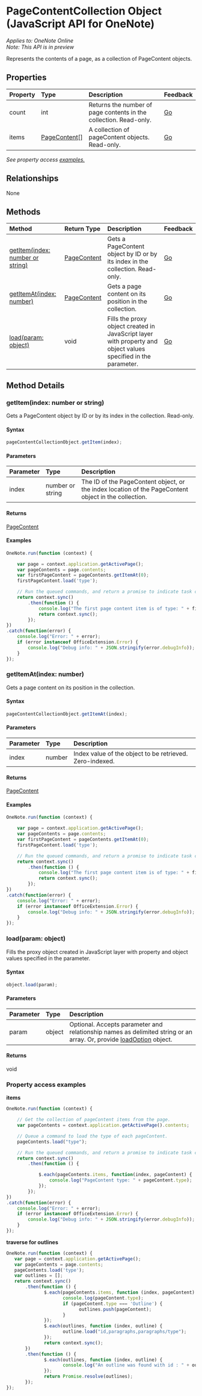 # PageContentCollection Object (JavaScript API for OneNote)

_Applies to: OneNote Online_  
_Note: This API is in preview_  


Represents the contents of a page, as a collection of PageContent objects.

## Properties

| Property	   | Type	|Description|Feedback|
|:---------------|:--------|:----------|:-------|
|count|int|Returns the number of page contents in the collection. Read-only.|[Go](https://github.com/OfficeDev/office-js-docs/issues/new?title=OneNote-pageContentCollection-count)|
|items|[PageContent[]](pagecontent.md)|A collection of pageContent objects. Read-only.|[Go](https://github.com/OfficeDev/office-js-docs/issues/new?title=OneNote-pageContentCollection-items)|

_See property access [examples.](#property-access-examples)_

## Relationships
None


## Methods

| Method		   | Return Type	|Description| Feedback|
|:---------------|:--------|:----------|:-------|
|[getItem(index: number or string)](#getitemindex-number-or-string)|[PageContent](pagecontent.md)|Gets a PageContent object by ID or by its index in the collection. Read-only.|[Go](https://github.com/OfficeDev/office-js-docs/issues/new?title=OneNote-pageContentCollection-getItem)|
|[getItemAt(index: number)](#getitematindex-number)|[PageContent](pagecontent.md)|Gets a page content on its position in the collection.|[Go](https://github.com/OfficeDev/office-js-docs/issues/new?title=OneNote-pageContentCollection-getItemAt)|
|[load(param: object)](#loadparam-object)|void|Fills the proxy object created in JavaScript layer with property and object values specified in the parameter.|[Go](https://github.com/OfficeDev/office-js-docs/issues/new?title=OneNote-pageContentCollection-load)|

## Method Details


### getItem(index: number or string)
Gets a PageContent object by ID or by its index in the collection. Read-only.

#### Syntax
```js
pageContentCollectionObject.getItem(index);
```

#### Parameters
| Parameter	   | Type	|Description|
|:---------------|:--------|:----------|
|index|number or string|The ID of the PageContent object, or the index location of the PageContent object in the collection.|

#### Returns
[PageContent](pagecontent.md)

#### Examples
```js
OneNote.run(function (context) {

	var page = context.application.getActivePage();
	var pageContents = page.contents;
	var firstPageContent = pageContents.getItemAt(0);
	firstPageContent.load('type');

	// Run the queued commands, and return a promise to indicate task completion.
	return context.sync()
		.then(function () {
			console.log("The first page content item is of type: " + firstPageContent.type);
			return context.sync();
		});
})
.catch(function(error) {
	console.log("Error: " + error);
	if (error instanceof OfficeExtension.Error) {
		console.log("Debug info: " + JSON.stringify(error.debugInfo));
	}
});
```

### getItemAt(index: number)
Gets a page content on its position in the collection.

#### Syntax
```js
pageContentCollectionObject.getItemAt(index);
```

#### Parameters
| Parameter	   | Type	|Description|
|:---------------|:--------|:----------|
|index|number|Index value of the object to be retrieved. Zero-indexed.|

#### Returns
[PageContent](pagecontent.md)

#### Examples
```js
OneNote.run(function (context) {

	var page = context.application.getActivePage();
	var pageContents = page.contents;
	var firstPageContent = pageContents.getItemAt(0);
	firstPageContent.load('type');

	// Run the queued commands, and return a promise to indicate task completion.
	return context.sync()
		.then(function () {
			console.log("The first page content item is of type: " + firstPageContent.type);
			return context.sync();
		});
})
.catch(function(error) {
	console.log("Error: " + error);
	if (error instanceof OfficeExtension.Error) {
		console.log("Debug info: " + JSON.stringify(error.debugInfo));
	}
});
```

### load(param: object)
Fills the proxy object created in JavaScript layer with property and object values specified in the parameter.

#### Syntax
```js
object.load(param);
```

#### Parameters
| Parameter	   | Type	|Description|
|:---------------|:--------|:----------|
|param|object|Optional. Accepts parameter and relationship names as delimited string or an array. Or, provide [loadOption](loadoption.md) object.|

#### Returns
void
### Property access examples

**items**
```js
OneNote.run(function (context) {

    // Get the collection of pageContent items from the page.
    var pageContents = context.application.getActivePage().contents;

    // Queue a command to load the type of each pageContent.
    pageContents.load("type");

    // Run the queued commands, and return a promise to indicate task completion.
    return context.sync()
        .then(function () {

            $.each(pageContents.items, function(index, pageContent) {
                console.log("PageContent type: " + pageContent.type);
            });
        });
})                
.catch(function(error) {
	console.log("Error: " + error);
	if (error instanceof OfficeExtension.Error) {
		console.log("Debug info: " + JSON.stringify(error.debugInfo));
	}
});
```

**traverse for outlines**
```js
OneNote.run(function (context) {
   var page = context.application.getActivePage();
   var pageContents = page.contents;
   pageContents.load('type');
   var outlines = [];
   return context.sync()
	   .then(function () {	  
			  $.each(pageContents.items, function (index, pageContent) {
					 console.log(pageContent.type);
					 if (pageContent.type === 'Outline') {
						   outlines.push(pageContent);
					 }
			  });
			  $.each(outlines, function (index, outline) {
					 outline.load("id,paragraphs,paragraphs/type");
			  });
			  return context.sync();
	   })
	   .then(function () {
			  $.each(outlines, function (index, outline) {
					 console.log("An outline was found with id : " + outline.id);
			  });
			  return Promise.resolve(outlines);
	   });
});
```

